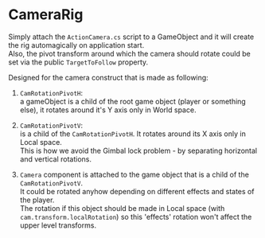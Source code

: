# CameraRig

Simply attach the `ActionCamera.cs` script to a GameObject and it will create the rig automagically on application start.  
Also, the pivot transform around which the camera should rotate could be set via the public `TargetToFollow` property.  
  
  
Designed for the camera construct that is made as following:

1. `CamRotationPivotH`:  
 a gameObject is a child of the root game object (player or something else),
 it rotates around it's Y axis only in World space.  
  
2. `CamRotationPivotV`:  
 is a child of the `CamRotationPivotH`. It rotates around its X axis only in Local space.  
 This is how we avoid the Gimbal lock problem - by separating horizontal and vertical rotations.  
  
3. `Camera` component is attached to the game object that is a child of the `CamRotationPivotV`.  
 It could be rotated anyhow depending on different effects and states of the player.  
 The rotation if this object should be made in Local space (with `cam.transform.localRotation`) so this 'effects' rotation won't affect the upper level transforms.  
